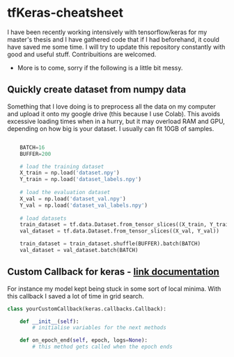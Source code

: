 # tfKeras-cheatsheet
I have been recently working intensively with tensorflow/keras for my master's thesis and I have gathered code that if I had beforehand, it could have saved me some time. I will try to update this repository constantly with good and useful stuff. Contribuitions are welcomed.

- More is to come, sorry if the following is a little bit messy.


## Quickly create dataset from numpy data
Something that I love doing is to preprocess all the data on my computer and upload it onto my google drive (this because I use Colab). This avoids excessive loading times when in a hurry, but it may overload RAM and GPU, depending on how big is your dataset. I usually can fit 10GB of samples.

```python

    BATCH=16
    BUFFER=200

    # load the training dataset
    X_train = np.load('dataset.npy')
    Y_train = np.load('dataset_labels.npy')
    
    # load the evaluation dataset
    X_val = np.load('dataset_val.npy')
    Y_val = np.load('dataset_val_labels.npy')
    
    # load datasets 
    train_dataset = tf.data.Dataset.from_tensor_slices((X_train, Y_train))
    val_dataset = tf.data.Dataset.from_tensor_slices((X_val, Y_val))

    train_dataset = train_dataset.shuffle(BUFFER).batch(BATCH)
    val_dataset = val_dataset.batch(BATCH)

```


## Custom Callback for keras - [link documentation](https://www.tensorflow.org/guide/keras/custom_callback)
For instance my model kept being stuck in some sort of local minima. With this callback I saved a lot of time in grid search.

```python
class yourCustomCallback(keras.callbacks.Callback):

    def __init__(self):
        # initialise variables for the next methods

    def on_epoch_end(self, epoch, logs=None):
        # this method gets called when the epoch ends
```
      

